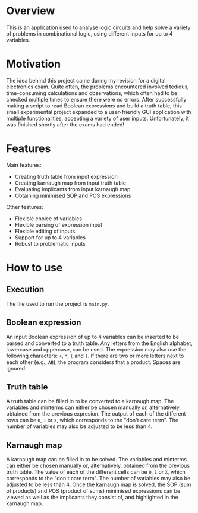 # Overview

This is an application used to analyse logic circuits and help solve a variety of problems in combinational logic, using different inputs for up to 4 variables.

# Motivation

The idea behind this project came during my revision for a digital electronics exam. Quite often, the problems encountered involved tedious, time-consuming calculations and observations, which often had to be checked multiple times to ensure there were no errors. After successfully making a script to read Boolean expressions and build a truth table, this small experimental project expanded to a user-friendly GUI application with multiple functionalities, accepting a variety of user inputs. Unfortunately, it was finished shortly after the exams had ended!

# Features

Main features:

* Creating truth table from input expression
* Creating karnaugh map from input truth table
* Evaluating implicants from input karnaugh map
* Obtaining minimised SOP and POS expressions

Other features:

* Flexible choice of variables
* Flexible parsing of expression input
* Flexible editing of inputs
* Support for up to 4 variables
* Robust to problematic inputs

# How to use

## Execution

The file used to run the project is ``main.py``.

## Boolean expression

An input Boolean expression of up to 4 variables can be inserted to be parsed and converted to a truth table. Any letters from the English alphabet, lowercase and uppercase, can be used. The expression may also use the following characters: ``+``, ``*``, ``(`` and ``)``. If there are two or more letters next to each other (e.g., ``AB``), the program considers that a product. Spaces are ignored.

## Truth table

A truth table can be filled in to be converted to a karnaugh map. The variables and minterms can either be chosen manually or, alternatively, obtained from the previous expresion. The output of each of the different rows can be ``0``, ``1`` or ``X``, which corresponds to the "don't care term". The number of variables may also be adjusted to be less than 4.

## Karnaugh map

A karnaugh map can be filled in to be solved. The variables and minterms can either be chosen manually or, alternatively, obtained from the previous truth table. The value of each of the different cells can be ``0``, ``1`` or ``X``, which corresponds to the "don't care term". The number of variables may also be adjusted to be less than 4. Once the karnaugh map is solved, the SOP (sum of products) and POS (product of sums) minimised expressions can be viewed as well as the implicants they consist of, and highlighted in the karnaugh map.
